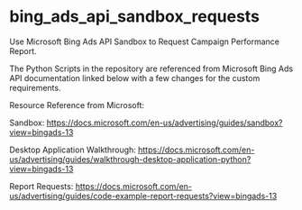# bing_ads_api_sandbox_requests
Use Microsoft Bing Ads API Sandbox to Request Campaign Performance Report.

The Python Scripts in the repository are referenced from Microsoft Bing Ads API documentation linked below with a few changes for the custom requirements.

Resource Reference from Microsoft:

Sandbox: https://docs.microsoft.com/en-us/advertising/guides/sandbox?view=bingads-13

Desktop Application Walkthrough: https://docs.microsoft.com/en-us/advertising/guides/walkthrough-desktop-application-python?view=bingads-13

Report Requests: https://docs.microsoft.com/en-us/advertising/guides/code-example-report-requests?view=bingads-13

